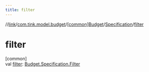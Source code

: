 ```yaml
---
title: filter
---
```

//[link](../../../../index.html)/[com.tink.model.budget](../../index.html)/[[common]Budget](../index.html)/[Specification](index.html)/[filter](filter.html)



# filter



[common]\
val [filter](filter.html): [Budget.Specification.Filter](-filter/index.html)




